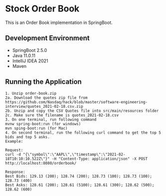 # Stock Order Book
This is an Order Book implementation in SpringBoot.

## Development Environment
- SpringBoot 2.5.0
- Java 11.0.11
- IntelliJ IDEA 2021
- Maven

## Running the Application
```
1. Unzip order-book.zip
2a. Download the quotes zip file from https://github.com/Nasdaq/hack/blob/master/software-engineering-interview/quotes_2021-02-18.csv.zip
2b. Unzip and copy the CSV Quotes file into src/main/resources folder
2c. Make sure the filename is quotes_2021-02-18.csv
3. On one terminal, run following command
mvnw spring-boot:run (for windows)
mvn sping-boot:run (for Mac) 
4. On second terminal, run the following curl command to get the top 5 bids and top 5 asks.
Example:

Request:
curl -d "{\"symbol\":\"AAPL\",\"timestamp\":\"2021-02-18T10:10:10.522Z\"}" -H "Content-Type: application/json" -X POST http://localhost:8080/orderbook/

Response:
Best Bids: 129.13 (200); 128.74 (200); 128.73 (100); 128.73 (100); 128.73 (400)
Best Asks: 128.61 (200); 128.61 (5100); 128.61 (300); 128.62 (500); 128.62 (600)
```

